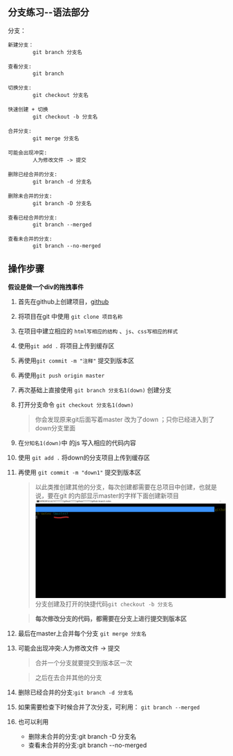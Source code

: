## 分支练习--语法部分
分支：
       	
	新建分支：
       		git branch 分支名
       	
    查看分支:
       		git branch
       		
    切换分支:
       		git checkout 分支名
       	
    快速创建 + 切换
       		git checkout -b 分支名
       		
    合并分支:
       		git merge 分支名
       		
    可能会出现冲突:
       		人为修改文件 -> 提交
       		
   	删除已经合并的分支:
   			git branch -d 分支名
   	
   	删除未合并的分支:
   			git branch -D 分支名
   		
   	查看已经合并的分支:
   			git branch --merged
   		
   	查看未合并的分支:
   			git branch --no-merged

## 操作步骤
**假设是做一个div的拖拽事件**

1.   首先在github上创建项目，[github][]
2.   将项目在git 中使用 `git clone 项目名称`
3.   在项目中建立相应的 `html写相应的结构` 、`js`、`css写相应的样式`
4.   使用`git add .` 将项目上传到缓存区
5.   再使用`git commit -m "注释"` 提交到版本区
6.   再使用`git push origin master`
4.   再次基础上直接使用 `git branch 分支名1(down)` 创建分支
5.   打开分支命令 `git checkout 分支名1(down)`
	 > 你会发现原来git后面写着master 改为了down ；只你已经进入到了down分支里面
5.   在`分知名1(down)`中 的js 写入相应的代码内容
6.   使用 `git add .` 将down的分支项目上传到缓存区
7.   再使用 `git commit -m "down1"` 提交到版本区
	 > 以此类推创建其他的分支，每次创建都需要在总项目中创建，也就是说，要在git 的内部显示master的字样下面创建新项目 ![展示图片](https://github.com/speak44/github-branch-notes/raw/master/master.png)
	 > 分支创建及打开的快捷代码`git checkout -b 分支名`
	
	 > **每次修改分支的代码，都需要在分支上进行提交到版本区**
7.  最后在master上合并每个分支 `git merge 分支名`
7.  可能会出现冲突:人为修改文件 -> 提交
	> 合并一个分支就要提交到版本区一次
	
	> 之后在去合并其他的分支
7.  删除已经合并的分支:`git branch -d 分支名`
7.  如果需要检查下时候合并了次分支，可利用： `git branch --merged`
7.  也可以利用   	
	*  删除未合并的分支:git branch -D 分支名
	*  查看未合并的分支:git branch --no-merged


[github]:https://github.com/